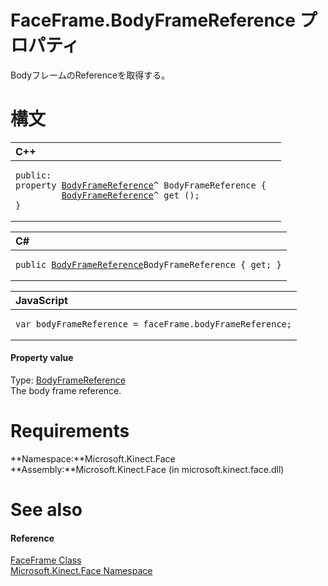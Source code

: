 FaceFrame.BodyFrameReference プロパティ  
=====================================  

BodyフレームのReferenceを取得する。
<span id="syntaxSection"></span>

構文
======  

<table>
<colgroup>
<col width="100%" />
</colgroup>
<thead>
<tr class="header">
<th align="left">C++</th>
</tr>
</thead>
<tbody>
<tr class="odd">
<td align="left"><pre><code>public:  
property <a href="../../../Kinect/BodyFrameReference_Class.md">BodyFrameReference</a>^ BodyFrameReference {  
         <a href="../../../Kinect/BodyFrameReference_Class.md">BodyFrameReference</a>^ get ();  
}</code></pre></td>
</tr>
</tbody>
</table>

<table>
<colgroup>
<col width="100%" />
</colgroup>
<thead>
<tr class="header">
<th align="left">C#</th>
</tr>
</thead>
<tbody>
<tr class="odd">
<td align="left"><pre><code>public <a href="../../../Kinect/BodyFrameReference_Class.md">BodyFrameReference</a>BodyFrameReference { get; }</code></pre></td>
</tr>
</tbody>
</table>

<table>
<colgroup>
<col width="100%" />
</colgroup>
<thead>
<tr class="header">
<th align="left">JavaScript</th>
</tr>
</thead>
<tbody>
<tr class="odd">
<td align="left"><pre><code>var bodyFrameReference = faceFrame.bodyFrameReference;</code></pre></td>
</tr>
</tbody>
</table>

<span id="ID4ER"></span>
#### Property value  

Type: [BodyFrameReference](../../../Kinect/BodyFrameReference_Class.md)  
The body frame reference.  

<span id="requirements"></span>

Requirements  
============  

**Namespace:**Microsoft.Kinect.Face  
**Assembly:**Microsoft.Kinect.Face (in microsoft.kinect.face.dll)  

<span id="ID4ECB"></span>

See also  
========  

<span id="ID4EEB"></span>
#### Reference  

[FaceFrame Class](../../FaceFrame_Class.md)  
 [Microsoft.Kinect.Face Namespace](../../../Kinect.Face.md)  



<!--Please do not edit the data in the comment block below.-->
<!--
TOCTitle : BodyFrameReference Property
RLTitle : FaceFrame.BodyFrameReference Property
KeywordK : BodyFrameReference property
KeywordK : FaceFrame.BodyFrameReference property
KeywordF : Microsoft.Kinect.Face.FaceFrame.BodyFrameReference
KeywordF : FaceFrame.BodyFrameReference
KeywordF : BodyFrameReference
KeywordF : Microsoft.Kinect.Face.FaceFrame.BodyFrameReference
KeywordA : P:Microsoft.Kinect.Face.FaceFrame.BodyFrameReference
AssetID : P:Microsoft.Kinect.Face.FaceFrame.BodyFrameReference
Locale : en-us
CommunityContent : 1
APIType : Managed
APILocation : microsoft.kinect.face.dll
APIName : Microsoft.Kinect.Face.FaceFrame.BodyFrameReference
TargetOS : Windows
TopicType : kbSyntax
DevLang : VB
DevLang : CSharp
DevLang : JavaScript
DevLang : C++
DocSet : K4Wv2
ProjType : K4Wv2Proj
Technology : Kinect for Windows
Product : Kinect for Windows SDK v2
productversion : 20
-->
